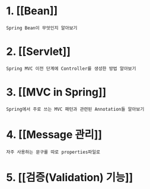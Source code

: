 # 1. [[Bean]]
	Spring Bean이 무엇인지 알아보기
# 2. [[Servlet]]
	Spring MVC 이전 단계에 Controller를 생성한 방법 알아보기
# 3. [[MVC in Spring]]
	Spring에서 주로 쓰는 MVC 패턴과 관련된 Annotation들 알아보기
# 4. [[Message 관리]]
	자주 사용하는 문구를 따로 properties파일로 
# 5. [[검증(Validation) 기능]]